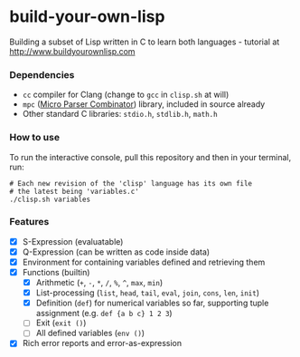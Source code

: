 # build-your-own-lisp
Building a subset of Lisp written in C to learn both languages - tutorial at http://www.buildyourownlisp.com

### Dependencies

- `cc` compiler for Clang (change to `gcc` in `clisp.sh` at will)
- `mpc` ([Micro Parser Combinator](https://github.com/orangeduck/mpc)) library, included in source already
- Other standard C libraries: `stdio.h`, `stdlib.h`, `math.h`

### How to use

To run the interactive console, pull this repository and then in your terminal, run:

```
# Each new revision of the 'clisp' language has its own file
# the latest being 'variables.c'
./clisp.sh variables
```

### Features

- [x] S-Expression (evaluatable)
- [x] Q-Expression (can be written as code inside data)
- [x] Environment for containing variables defined and retrieving them
- [x] Functions (builtin)
  - [x] Arithmetic (`+`, `-`, `*`, `/`, `%`, `^`, `max`, `min`)
  - [x] List-processing (`list`, `head`, `tail`, `eval`, `join`, `cons`, `len`, `init`)
  - [x] Definition (`def`) for numerical variables so far, supporting tuple assignment (e.g. `def {a b c} 1 2 3`)
  - [ ] Exit (`exit ()`)
  - [ ] All defined variables (`env ()`)
- [x] Rich error reports and error-as-expression